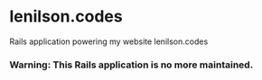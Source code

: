 # lenilson.codes
Rails application powering my website lenilson.codes

### Warning: This Rails application is no more maintained.